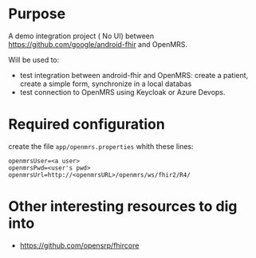 # Purpose
A demo integration project ( No UI) between https://github.com/google/android-fhir and OpenMRS.

Will be used to:
- test integration between android-fhir and OpenMRS: create a patient, create a simple form, synchronize in a local databas
- test connection to OpenMRS using Keycloak or Azure Devops.

# Required configuration
create the file `app/openmrs.properties` whith these lines:

```env
openmrsUser=<a user>
openmrsPwd=<user's pwd>
openmrsUrl=http://<openmrsURL>/openmrs/ws/fhir2/R4/
```

# Other interesting resources to dig into
- https://github.com/opensrp/fhircore
